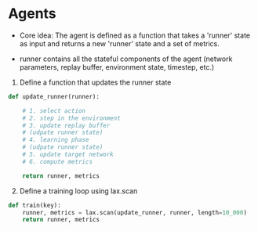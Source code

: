 # Agents

- Core idea: The agent is defined as a function that takes a 'runner' state
as input and returns a new 'runner' state and a set of metrics.

- runner contains all the stateful components of the agent 
(network parameters, replay buffer, environment state, timestep, etc.)

1. Define a function that updates the runner state

```python
def update_runner(runner):

    # 1. select action
    # 2. step in the environment
    # 3. update replay buffer
    # (udpate runner state)
    # 4. learning phase
    # (udpate runner state)
    # 5. update target network
    # 6. compute metrics

    return runner, metrics
```

2. Define a training loop using lax.scan

```python
def train(key):
    runner, metrics = lax.scan(update_runner, runner, length=10_000)
    return runner, metrics
```
